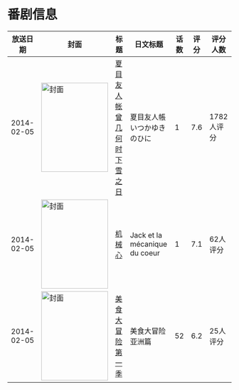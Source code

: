# 番剧信息

|放送日期|封面|标题|日文标题|话数|评分|评分人数|
|---|---|---|---|---|---|---|
|2014-02-05|<img src="//lain.bgm.tv/pic/cover/c/99/54/84501_erR4F.jpg" alt="封面" style="width:150px;height:200px;object-fit:cover;">|[夏目友人帐 曾几何时下雪之日](https://bangumi.tv/subject/84501)|夏目友人帳 いつかゆきのひに|1|7.6|1782人评分|
|2014-02-05|<img src="//lain.bgm.tv/pic/cover/c/39/c7/95783_Kx6gZ.jpg" alt="封面" style="width:150px;height:200px;object-fit:cover;">|[机械心](https://bangumi.tv/subject/95783)|Jack et la mécanique du coeur|1|7.1|62人评分|
|2014-02-05|<img src="//lain.bgm.tv/pic/cover/c/ff/e0/165413_j76bg.jpg" alt="封面" style="width:150px;height:200px;object-fit:cover;">|[美食大冒险 第一季](https://bangumi.tv/subject/165413)|美食大冒险 亚洲篇|52|6.2|25人评分|
